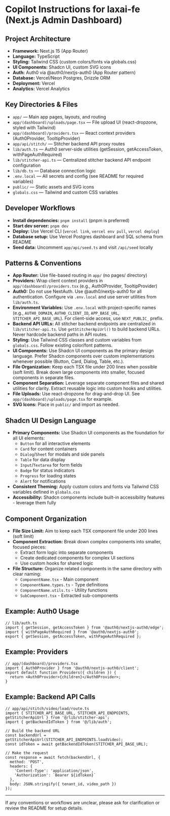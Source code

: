 # Copilot Instructions for laxai-fe (Next.js Admin Dashboard)

## Project Architecture
- **Framework:** Next.js 15 (App Router)
- **Language:** TypeScript
- **Styling:** Tailwind CSS (custom colors/fonts via globals.css)
- **UI Components:** Shadcn UI, custom SVG icons
- **Auth:** Auth0 via @auth0/nextjs-auth0 (App Router pattern)
- **Database:** Vercel/Neon Postgres, Drizzle ORM
- **Deployment:** Vercel
- **Analytics:** Vercel Analytics

## Key Directories & Files
- `app/` — Main app pages, layouts, and routing
- `app/(dashboard)/uploads/page.tsx` — File upload UI (react-dropzone, styled with Tailwind)
- `app/(dashboard)/providers.tsx` — React context providers (Auth0Provider, TooltipProvider)
- `app/api/stitch/` — Stitcher backend API proxy routes
- `lib/auth.ts` — Auth0 server-side utilities (getSession, getAccessToken, withPageAuthRequired)
- `lib/stitcher-api.ts` — Centralized stitcher backend API endpoint configuration
- `lib/db.ts` — Database connection logic
- `.env.local` — All secrets and config (see README for required variables)
- `public/` — Static assets and SVG icons
- `globals.css` — Tailwind and custom CSS variables

## Developer Workflows
- **Install dependencies:** `pnpm install` (pnpm is preferred)
- **Start dev server:** `pnpm dev`
- **Deploy:** Use Vercel CLI (`vercel link`, `vercel env pull`, `vercel deploy`)
- **Database setup:** Use Vercel Postgres dashboard and SQL schema from README
- **Seed data:** Uncomment `app/api/seed.ts` and visit `/api/seed` locally

## Patterns & Conventions
- **App Router:** Use file-based routing in `app/` (no pages/ directory)
- **Providers:** Wrap client context providers in `app/(dashboard)/providers.tsx` (e.g., Auth0Provider, TooltipProvider)
- **Auth0:** Do not use NextAuth. Use @auth0/nextjs-auth0 for all authentication. Configure via `.env.local` and use server utilities from `lib/auth.ts`.
- **Environment Variables:** Use `.env.local` with project-specific names (e.g., `AUTH0_DOMAIN`, `AUTH0_CLIENT_ID`, `APP_BASE_URL`, `STITCHER_API_BASE_URL`). For client-side access, use `NEXT_PUBLIC_` prefix.
- **Backend API URLs:** All stitcher backend endpoints are centralized in `lib/stitcher-api.ts`. Use `getStitcherApiUrl()` to build backend URLs. Never hardcode backend paths in API routes.
- **Styling:** Use Tailwind CSS classes and custom variables from `globals.css`. Follow existing color/font patterns.
- **UI Components:** Use Shadcn UI components as the primary design language. Prefer Shadcn components over custom implementations whenever possible (Button, Card, Dialog, Table, etc.).
- **File Organization:** Keep each TSX file under 200 lines when possible (soft limit). Break down large components into smaller, focused components in separate files.
- **Component Separation:** Leverage separate component files and shared utilities for clarity. Extract reusable logic into custom hooks and utilities.
- **File Uploads:** Use react-dropzone for drag-and-drop UI. See `app/(dashboard)/uploads/page.tsx` for example.
- **SVG Icons:** Place in `public/` and import as needed.

## Shadcn UI Design Language
- **Primary Components:** Use Shadcn UI components as the foundation for all UI elements:
  - `Button` for all interactive elements
  - `Card` for content containers
  - `Dialog`/`Sheet` for modals and side panels
  - `Table` for data display
  - `Input`/`Textarea` for form fields
  - `Badge` for status indicators
  - `Progress` for loading states
  - `Alert` for notifications
- **Consistent Theming:** Apply custom colors and fonts via Tailwind CSS variables defined in `globals.css`
- **Accessibility:** Shadcn components include built-in accessibility features - leverage them fully

## Component Organization
- **File Size Limit:** Aim to keep each TSX component file under 200 lines (soft limit)
- **Component Extraction:** Break down complex components into smaller, focused pieces:
  - Extract form logic into separate components
  - Create dedicated components for complex UI sections
  - Use custom hooks for shared logic
- **File Structure:** Organize related components in the same directory with clear naming:
  - `ComponentName.tsx` - Main component
  - `ComponentName.types.ts` - Type definitions
  - `ComponentName.utils.ts` - Utility functions
  - `SubComponent.tsx` - Extracted sub-components

## Example: Auth0 Usage
```tsx
// lib/auth.ts
import { getSession, getAccessToken } from '@auth0/nextjs-auth0/edge';
import { withPageAuthRequired } from '@auth0/nextjs-auth0';
export { getSession, getAccessToken, withPageAuthRequired };
```

## Example: Providers
```tsx
// app/(dashboard)/providers.tsx
import { Auth0Provider } from '@auth0/nextjs-auth0/client';
export default function Providers({ children }) {
  return <Auth0Provider>{children}</Auth0Provider>;
}
```

## Example: Backend API Calls
```tsx
// app/api/stitch/video/load/route.ts
import { STITCHER_API_BASE_URL, STITCHER_API_ENDPOINTS, getStitcherApiUrl } from '@/lib/stitcher-api';
import { getBackendIdToken } from '@/lib/auth';

// Build the backend URL
const backendUrl = getStitcherApiUrl(STITCHER_API_ENDPOINTS.loadVideo);
const idToken = await getBackendIdToken(STITCHER_API_BASE_URL);

// Make the request
const response = await fetch(backendUrl, {
  method: 'POST',
  headers: {
    'Content-Type': 'application/json',
    'Authorization': `Bearer ${idToken}`
  },
  body: JSON.stringify({ tenant_id, video_path })
});
```

---
If any conventions or workflows are unclear, please ask for clarification or review the README for setup details.
